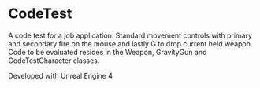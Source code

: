 # CodeTest
A code test for a job application. Standard movement controls with primary and secondary fire on the mouse and lastly G to drop current held weapon. Code to be evaluated resides in the Weapon, GravityGun and CodeTestCharacter classes.

Developed with Unreal Engine 4

